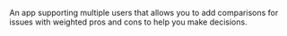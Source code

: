An app supporting multiple users that allows you to add comparisons for issues with weighted pros and cons to help you make decisions.